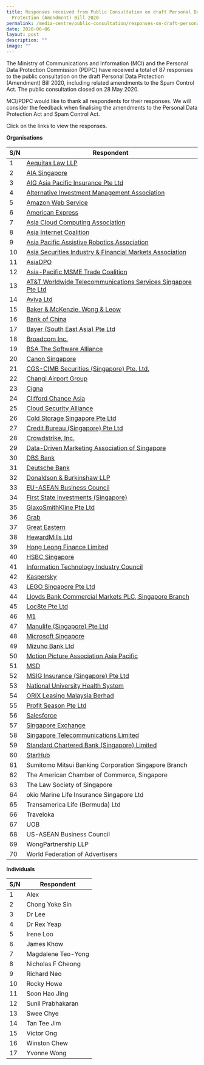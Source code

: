 ```yaml
---
title: Responses received from Public Consultation on draft Personal Data
  Protection (Amendment) Bill 2020
permalink: /media-centre/public-consultation/responses-on-draft-personal-data-protection-amendment-bill/
date: 2020-06-06
layout: post
description: ""
image: ""
---
```

The Ministry of Communications and Information (MCI) and the Personal Data Protection Commission (PDPC) have received a total of 87 responses to the public consultation on the draft Personal Data Protection (Amendment) Bill 2020, including related amendments to the Spam Control Act. The public consultation closed on 28 May 2020.   
  
MCI/PDPC would like to thank all respondents for their responses. We will consider the feedback when finalising the amendments to the Personal Data Protection Act and Spam Control Act.   
  
Click on the links to view the responses.

**Organisations**

| S/N  | Respondent |
| ------------- | ------------- |
| 1  | [Aequitas Law LLP](/files/Public%20Consultation%202020/aequitas%20law%20llp.pdf)|
| 2  | [AIA Singapore](/files/Public%20Consultation%202020/aia%20singapore.pdf) |
| 3  | [AIG Asia Pacific Insurance Pte Ltd](/files/Public%20Consultation%202020/aig%20asia%20pacific%20insurance%20pte%20ltd_v2.pdf) |
| 4  | [Alternative Investment Management Association](/files/Public%20Consultation%202020/alternative%20investment%20management%20association%20(1).pdf) |
| 5  | [Amazon Web Service](/files/Public%20Consultation%202020/amazon%20web%20services_v2.pdf) |
| 6  | [American Express](/files/Public%20Consultation%202020/american%20express.pdf) |
| 7  | [Asia Cloud Computing Association](/files/Public%20Consultation%202020/asia%20cloud%20computing%20association.pdf) |
| 8  | [Asia Internet Coalition](/files/Public%20Consultation%202020/asia%20internet%20coalition.pdf) |
| 9  | [Asia Pacific Assistive Robotics Association](/files/Public%20Consultation%202020/asia%20pacific%20assistive%20robotics%20association.pdf) |
| 10  | [Asia Securities Industry & Financial Markets Association](/files/Public%20Consultation%202020/asia%20securities%20industry%20%20financial%20markets%20association.pdf) |
| 11  | [AsiaDPO](/files/Public%20Consultation%202020/asiadpo.pdf) |
| 12  | [Asia-Pacific MSME Trade Coalition](/files/Public%20Consultation%202020/asia-pacific%20msme%20trade%20coalition.pdf) |
| 13  | [AT&T Worldwide Telecommunications Services Singapore Pte Ltd](/files/Public%20Consultation%202020/att%20worldwide%20telecommunications%20services%20singapore%20pte%20ltd.pdf) |
| 14  | [Aviva Ltd](/files/Public%20Consultation%202020/aviva%20ltd.pdf)  |
| 15  | [Baker & McKenzie, Wong & Leow](/files/Public%20Consultation%202020/baker%20%20mckenziewong%20%20leow.pdf) |
| 16  | [Bank of China](/files/Public%20Consultation%202020/bank%20of%20china.pdf) |
| 17  | [Bayer (South East Asia) Pte Ltd](/files/Public%20Consultation%202020/bayer%20south%20east%20asia%20pte%20ltd.pdf) |
| 18  | [Broadcom Inc.](/files/Public%20Consultation%202020/broadcom%20inc.pdf) |
| 19  | [BSA The Software Alliance](/files/Public%20Consultation%202020/bsa%20the%20software%20alliance.pdf) |
| 20  | [Canon Singapore](/files/Public%20Consultation%202020/canon%20singapore.pdf) |
| 21  | [CGS-CIMB Securities (Singapore) Pte. Ltd.](/files/Public%20Consultation%202020/cgs-cimb%20securities.pdf) |
| 22  | [Changi Airport Group](/files/Public%20Consultation%202020/changi%20airport%20group.pdf) |
| 23  | [Cigna](/files/Public%20Consultation%202020/cigna%20response.pdf) |
| 24  | [Clifford Chance Asia](/files/Public%20Consultation%202020/clifford%20chance%20asia.pdf) |
| 25  | [Cloud Security Alliance](/files/Public%20Consultation%202020/cloud%20security%20alliance.pdf) |
| 26  | [Cold Storage Singapore Pte Ltd](/files/Public%20Consultation%202020/cold%20storage%20singapore%20pte%20ltd.pdf) |
| 27  | [Credit Bureau (Singapore) Pte Ltd](/files/Public%20Consultation%202020/credit%20bureau%20singapore%20pte%20ltd.pdf) |
| 28  | [Crowdstrike, Inc.](/files/Public%20Consultation%202020/crowdstrike%20inc.pdf)  |
| 29  | [Data-Driven Marketing Association of Singapore](/files/Public%20Consultation%202020/data-driven%20marketing%20association%20of%20singapore.pdf) |
| 30  | [DBS Bank](/files/Public%20Consultation%202020/dbs%20bank.pdf) |
| 31  | [Deutsche Bank](/files/Public%20Consultation%202020/deutsche%20bank.pdf) |
| 32  | [Donaldson & Burkinshaw LLP](/files/Public%20Consultation%202020/donaldson%20and%20burkinshaw%20llp.pdf) |
| 33  | [EU-ASEAN Business Council](/files/Public%20Consultation%202020/eu-asean%20business%20council.pdf)  |
| 34  | [First State Investments (Singapore)](/files/Public%20Consultation%202020/first%20state%20investments.pdf) |
| 35  | [GlaxoSmithKline Pte Ltd](/files/Public%20Consultation%202020/glaxosmithkline%20pte%20ltd.pdf) |
| 36  | [Grab](/files/Public%20Consultation%202020/grab%20response.pdf)  |
| 37  | [Great Eastern ](/files/Public%20Consultation%202020/great%20eastern.pdf) |
| 38  | [HewardMills Ltd](/files/Public%20Consultation%202020/hewardmills%20ltd.pdf)  |
| 39  | [Hong Leong Finance Limited](/files/Public%20Consultation%202020/hong%20leong%20finance%20limited.pdf) |
| 40  | [HSBC Singapore](/files/Public%20Consultation%202020/hsbc%20limited%20singapore.pdf)  |
| 41  | [Information Technology Industry Council](/files/Public%20Consultation%202020/information%20technology%20industry%20council.pdf)  |
| 42  | [Kaspersky](/files/Public%20Consultation%202020/kaspersky.pdf)  |
| 43  | [LEGO Singapore Pte Ltd](/files/Public%20Consultation%202020/lego%20singapore%20pte%20ltd.pdf)  |
| 44  | [Lloyds Bank Commercial Markets PLC, Singapore Branch](/files/Public%20Consultation%202020/lloyds%20banking%20commercial%20banking%20asia.pdf)  |
| 45  | [Loc8te Pte Ltd](/files/Public%20Consultation%202020/loc8te%20pte%20ltd.pdf) |
| 46 | [M1](/files/Public%20Consultation%202020/m1%20response.pdf)  |
| 47  | [Manulife (Singapore) Pte Ltd](/files/Public%20Consultation%202020/manulife%20singapore%20pte%20ltd.pdf) |
| 48  | [Microsoft Singapore](/files/Public%20Consultation%202020/microsoft%20singapore.pdf)  |
| 49  | [Mizuho Bank Ltd](/files/Public%20Consultation%202020/mizuho%20bank%20ltd.pdf) |
| 50  | [Motion Picture Association Asia Pacific](/files/Public%20Consultation%202020/motion%20picture%20association%20asia%20pacific.pdf)  |
| 51  | [MSD](/files/Public%20Consultation%202020/msd%20response.pdf) |
| 52  | [MSIG Insurance (Singapore) Pte Ltd](/files/Public%20Consultation%202020/msig%20insurance%20singapore%20pte%20ltd.pdf)  |
| 53  | [National University Health System](/files/Public%20Consultation%202020/national%20university%20health%20system.pdf)  |
| 54  | [ORIX Leasing Malaysia Berhad](/files/Public%20Consultation%202020/orix%20leasing%20malaysia%20berhad.pdf)  |
| 55  | [Profit Season Pte Ltd](/files/Public%20Consultation%202020/profit%20season%20pte%20ltd.pdf)  |
| 56  | [Salesforce](/files/Public%20Consultation%202020/salesforce.pdf)  |
| 57  | [Singapore Exchange](/files/Public%20Consultation%202020/singapore%20exchange.pdf)  |
| 58  | [Singapore Telecommunications Limited](/files/Public%20Consultation%202020/singapore%20telecommunications%20limited.pdf)  |
| 59  | [Standard Chartered Bank (Singapore) Limited](/files/Public%20Consultation%202020/standard%20chartered%20bank%20singapore%20limited.pdf)  |
| 60  | [StarHub](/files/Public%20Consultation%202020/starhub.pdf)  |
| 61  | Sumitomo Mitsui Banking Corporation Singapore Branch  |
| 62  | The American Chamber of Commerce, Singapore  |
| 63  | The Law Society of Singapore  |
| 64  | okio Marine Life Insurance Singapore Ltd |
| 65  | Transamerica Life (Bermuda) Ltd  |
| 66 | Traveloka  |
| 67  | UOB |
| 68  | US-ASEAN Business Council  |
| 69  | WongPartnership LLP  |
| 70  | World Federation of Advertisers  |

**Individuals**

| S/N  | Respondent |
| ------------- | ------------- |
| 1  | Alex |
| 2  | Chong Yoke Sin|
| 3  | Dr Lee |
| 4  | Dr Rex Yeap |
| 5  | Irene Loo |
| 6  | James Khow |
| 7  | Magdalene Teo-Yong |
| 8  | Nicholas F Cheong |
| 9  | Richard Neo |
| 10  | Rocky Howe |
| 11  | Soon Hao Jing |
| 12  | Sunil Prabhakaran |
| 13  | Swee Chye |
| 14  | Tan Tee Jim |
| 15  | Victor Ong |
| 16  | Winston Chew |
| 17  | Yvonne Wong  |